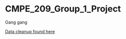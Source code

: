 # CMPE_209_Group_1_Project

Gang gang

[Data cleanup found here](https://github.com/gabrielleviray/CMPE_209_Group_1_Project/blob/main/data_cleanup.ipynb)

